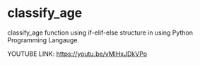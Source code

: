 # classify_age
classify_age function using if-elif-else structure in using Python Programming Langauge.

YOUTUBE LINK: https://youtu.be/vMlHxJDkVPo
